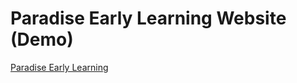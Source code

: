 # Paradise Early Learning Website (Demo)

  <a href="https://ayhansimsek.github.io/pel_final_website/">Paradise Early Learning</a>
